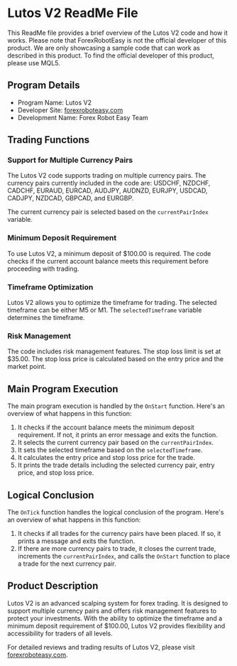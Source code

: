 # Lutos V2 ReadMe File

This ReadMe file provides a brief overview of the Lutos V2 code and how it works. Please note that ForexRobotEasy is not the official developer of this product. We are only showcasing a sample code that can work as described in this product. To find the official developer of this product, please use MQL5.

## Program Details

- Program Name: Lutos V2
- Developer Site: [forexroboteasy.com](https://forexroboteasy.com)
- Development Name: Forex Robot Easy Team

## Trading Functions

### Support for Multiple Currency Pairs

The Lutos V2 code supports trading on multiple currency pairs. The currency pairs currently included in the code are: USDCHF, NZDCHF, CADCHF, EURAUD, EURCAD, AUDJPY, AUDNZD, EURJPY, USDCAD, CADJPY, NZDCAD, GBPCAD, and EURGBP. 

The current currency pair is selected based on the `currentPairIndex` variable.

### Minimum Deposit Requirement

To use Lutos V2, a minimum deposit of $100.00 is required. The code checks if the current account balance meets this requirement before proceeding with trading.

### Timeframe Optimization

Lutos V2 allows you to optimize the timeframe for trading. The selected timeframe can be either M5 or M1. The `selectedTimeframe` variable determines the timeframe.

### Risk Management

The code includes risk management features. The stop loss limit is set at $35.00. The stop loss price is calculated based on the entry price and the market point.

## Main Program Execution

The main program execution is handled by the `OnStart` function. Here's an overview of what happens in this function:

1. It checks if the account balance meets the minimum deposit requirement. If not, it prints an error message and exits the function.
2. It selects the current currency pair based on the `currentPairIndex`.
3. It sets the selected timeframe based on the `selectedTimeframe`.
4. It calculates the entry price and stop loss price for the trade.
5. It prints the trade details including the selected currency pair, entry price, and stop loss price.

## Logical Conclusion

The `OnTick` function handles the logical conclusion of the program. Here's an overview of what happens in this function:

1. It checks if all trades for the currency pairs have been placed. If so, it prints a message and exits the function.
2. If there are more currency pairs to trade, it closes the current trade, increments the `currentPairIndex`, and calls the `OnStart` function to place a trade for the next currency pair.

## Product Description

Lutos V2 is an advanced scalping system for forex trading. It is designed to support multiple currency pairs and offers risk management features to protect your investments. With the ability to optimize the timeframe and a minimum deposit requirement of $100.00, Lutos V2 provides flexibility and accessibility for traders of all levels.

For detailed reviews and trading results of Lutos V2, please visit [forexroboteasy.com](https://forexroboteasy.com/forex-robot-review/lutos-v2-review-advanced-scalping-system-for-forex-trading/).

